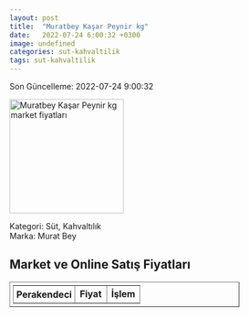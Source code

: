```yaml
---
layout: post
title:  "Muratbey Kaşar Peynir kg"
date:   2022-07-24 6:00:32 +0300
image: undefined
categories: sut-kahvaltilik
tags: sut-kahvaltilik
---
```


Son Güncelleme: 2022-07-24 9:00:32

<img src="undefined" width="200" alt="Muratbey Kaşar Peynir kg market fiyatları" />

Kategori: Süt, Kahvaltılık
<br />
Marka: Murat Bey

<h2>Market ve Online Satış Fiyatları</h2>

<table border="1" style="padding: 5px;width:80%;">
  <tr>
    <td style="padding: 5px;"><strong>Perakendeci</strong></td>
    <td><strong>Fiyat</strong></td>
    <td><strong>İşlem</strong></td>
  </tr>
  
</table>
